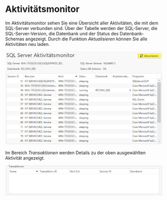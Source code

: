 # Aktivitätsmonitor

Im Aktivitätsmonitor sehen Sie eine Übersicht aller Aktivitäten, die mit dem
SQL-Server verbunden sind. Über der Tabelle werden der SQL-Server, die
SQL-Server-Version, die Datenbank und der Status des Datenbank-Schemas
angezeigt. Durch die Funktion *Aktualisieren* können Sie alle Aktivitäten
neu laden.

![SQL Server Aktivitätsmonitor](img/Aktivitaetsmonitor_SQLServerAktivitaetsmonitor.png)

Im Bereich *Transaktionen* werden Details zu der oben ausgewählten
Aktivität angezeigt.

![Transaktionen](img/Aktivitaetsmonitor_Transaktionen.png)